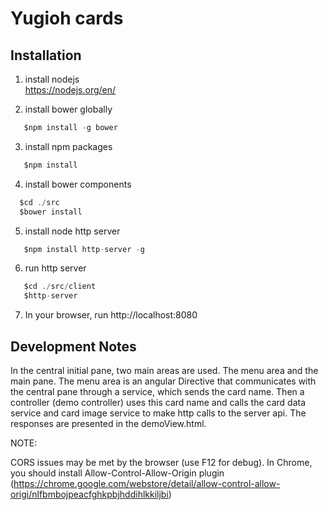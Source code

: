# Yugioh cards

## Installation

1) install nodejs  
  https://nodejs.org/en/
  

2) install bower globally

 ```javascript
 	$npm install -g bower
  ```

3) install  npm packages

 ```javascript
 	$npm install
  ```	 

4) install bower components  
	 
  ```javascript
    $cd ./src
  	$bower install
  ```	 
 
5) install node http server

 ```javascript
 	$npm install http-server -g
 ```

6) run http server

 ```javascript
    $cd ./src/client
 	$http-server
 ```

7) In your browser, run http://localhost:8080 

## Development Notes

In the central initial pane, two main areas are used. The menu area and the main pane.
The menu area is an angular Directive that communicates with the central pane through a service,
which sends the card name. Then a controller (demo controller) uses this card name and calls the card data service and
card image service to make http calls to the server api.
The responses are presented in the demoView.html.

NOTE: 

CORS issues may be met by the browser (use F12 for debug).
In Chrome, you should install Allow-Control-Allow-Origin plugin
(https://chrome.google.com/webstore/detail/allow-control-allow-origi/nlfbmbojpeacfghkpbjhddihlkkiljbi)



